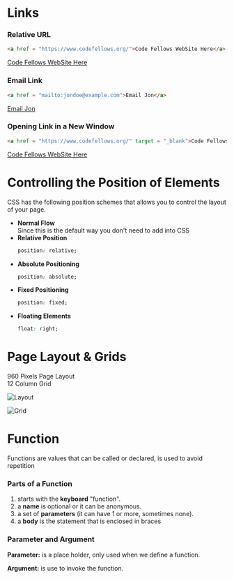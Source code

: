 # Links

### Relative URL

```html
<a href = "https://www.codefellows.org/">Code Fellows WebSite Here</a>
```
[Code Fellows WebSite Here](https://www.codefellows.org/ 'Code Fellows WebSite Here')

### Email Link

```html
<a href = "mailto:jondoe@example.com">Email Jon</a>
```
[Email Jon](https://www.codefellows.org/ 'Email Jon')

### Opening Link in a New Window

```html
<a href = "https://www.codefellows.org/" target = "_blank">Code Fellows WebSite Here</a>
```

[Code Fellows WebSite Here](https://www.codefellows.org/ 'Code Fellows WebSite Here')


# Controlling the Position of Elements

CSS has the following position schemes that allows you to control the layout of your page.

- **Normal Flow**
    <br />Since this is the default way you don't need to add into CSS
- **Relative Position**
    ```css
    position: relative;
    ```
- **Absolute Positioning**
    ```css
    position: absolute;
    ```
- **Fixed Positioning**
    ```css
    position: fixed;
    ```
- **Floating Elements**
    ```css
    float: right;
    ```
# Page Layout & Grids

960 Pixels Page Layout <br />
12 Column Grid

![Layout](https://miro.medium.com/max/1838/1*9AkgzPa2CKBG8MtNExMUyg.jpeg 'Layout')

![Grid](https://dab1nmslvvntp.cloudfront.net/wp-content/uploads/2013/05/960-12-col-grid.jpg 'Grid')

# Function

Functions are values that can be called or declared, is used to avoid repetition

### Parts of a Function

1. starts with the **keyboard** "function".
2. a **name** is optional or it can be anonymous.
3. a set of **parameters** (it can have 1 or more, sometimes none).
4. a **body** is the statement that is enclosed in braces

### Parameter and Argument

**Parameter:** is a place holder, only used when we define a function.<br />

**Argument:** is use to invoke the function.

